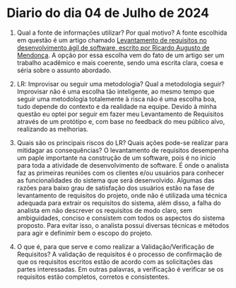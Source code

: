 # Diario do dia 04 de Julho de 2024

1. Qual a fonte de informações utilizar? Por qual motivo?
A fonte escolhida em questão é um artigo chamado [Levantamento de requisitos no desenvolvimento ágil de software, escrito por Ricardo Augusto de Mendonça](https://d1wqtxts1xzle7.cloudfront.net/35529111/Levantamento_de_requisitos_no_desenvolvimento_agil_de_software-libre.pdf?1415771233=&response-content-disposition=inline%3B+filename%3DLevantamento_de_requisitos_no_desenvolvi.pdf&Expires=1720144223&Signature=YS8pZoiD5qESu-4NZzw~YycwhDeQxgvouTM6H8KsMGP-2Hj3r7ENaext7GHKlJUyrosHj4c7TjhgqNzPHXPSXqt-QtkPSoaiSQlbGyH9HZe3xOfJ6eO6TVJfAkW3T1V0KP6QToOw2pZplTBsJZ3UCtqb5fcRFE34Kd27R-xb0f7boJEYdIdM2st-bEobK7z9LuSN3alL6d54xonSu8vMjrchF3QR~lw9w~IiEmIku91RSTeVsxlxzj-Q7QZF4sNCQA9x8jXrc0Dx26kthcTkraTMMwjabau1H9HEePLDDXAgf3BZQCyaT5JOmX5PHND8wSkNRNsOP0na5bhjTEnD6A__&Key-Pair-Id=APKAJLOHF5GGSLRBV4ZA).
A opção por essa escolha vem do fato de um artigo ser um trabalho acadêmico e mais coerente, sendo uma escrita clara, coesa e séria sobre o assunto abordado.

2. LR: Improvisar ou seguir uma metodologia? Qual a metodologia seguir?
Improvisar não é uma escolha tão inteligente, ao mesmo tempo que seguir uma metodologia totalemente à risca não é uma escolha boa, tudo depende do contexto 
e da realidade na equipe. Devido à minha questão eu optei por seguir em fazer meu Levantamento de Requisitos através de um protótipo e, com base no feedback
do meu público alvo, realizando as melhorias.

3. Quais são os principais riscos do LR? Quais ações pode-se realizar para mitidagar as consequências?
O levantamento de requisitos desempenha um paple importante na construção de um software, pois é no inicio para toda a atividade de desenvolvimento de software.
É onde o analista faz as primeiras reuniões com os clientes e/ou usuários para conhecer as funcionalidades do sistema que será desenvolvido.
Algumas das razões para baixo grau de satisfação dos usuários estão na fase de levantamento de requisitos do projeto, onde não é utilizada uma técnica adequada para
extrair os requisitos do sistema, além disso, a falha do analista em não descrever os requisitos de modo claro, sem ambiguidades, conciso e consistem com todos os 
aspectos do sistema proposto. Para evitar isso, o analista possui diversas técnicas e métodos para agir e definimir bem o escopo do projeto.

4. O que é, para que serve e como realizar a Validação/Verificação de Requisitos?
A validação de requisitos é o processo de confirmação de que os requisitos escritos estão de acordo com as solicitações das partes interessadas. 
Em outras palavras, a verificação é verificar se os requisitos estão completos, corretos e consistentes.









